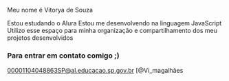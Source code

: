Meu nome é Vitorya de Souza

Estou estudando o Alura
Estou me desenvolvendo na linguagem JavaScript
Utilizo esse espaço para minha organização e compartilhamento dos meu projetos desenvolvidos

### Para entrar em contato comigo ;)

00001104048863SP@al.educacao.sp.gov.br
[@Vi_magalhães
